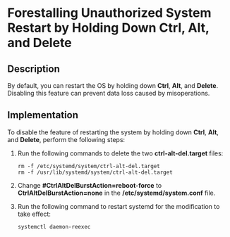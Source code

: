 # Forestalling Unauthorized System Restart by Holding Down  **Ctrl**,  **Alt**, and  **Delete**<a name="EN-US_TOPIC_0192977559"></a>

## Description<a name="en-us_topic_0152100184_s1cfc95ad48354d7c99b199b3b2195eb0"></a>

By default, you can restart the OS by holding down  **Ctrl**,  **Alt**, and  **Delete**. Disabling this feature can prevent data loss caused by misoperations.

## Implementation<a name="en-us_topic_0152100184_s5f42085a686a409c9100b25f21d2490d"></a>

To disable the feature of restarting the system by holding down  **Ctrl**,  **Alt**, and  **Delete**, perform the following steps:

1.  Run the following commands to delete the two  **ctrl-alt-del.target**  files:

    ```
    rm -f /etc/systemd/system/ctrl-alt-del.target
    rm -f /usr/lib/systemd/system/ctrl-alt-del.target
    ```

2.  Change  **\#CtrlAltDelBurstAction=reboot-force**  to  **CtrlAltDelBurstAction=none**  in the  **/etc/systemd/system.conf**  file.
3.  Run the following command to restart systemd for the modification to take effect:

    ```
    systemctl daemon-reexec
    ```

